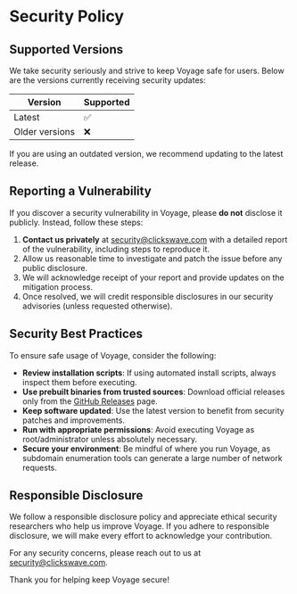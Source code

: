 # Security Policy

## Supported Versions

We take security seriously and strive to keep Voyage safe for users. Below are the versions currently receiving security updates:

| Version | Supported |
|---------|-----------|
| Latest  | ✅ |
| Older versions | ❌ |

If you are using an outdated version, we recommend updating to the latest release.

## Reporting a Vulnerability

If you discover a security vulnerability in Voyage, please **do not** disclose it publicly. Instead, follow these steps:

1. **Contact us privately** at [security@clickswave.com](mailto:security@clickswave.com) with a detailed report of the vulnerability, including steps to reproduce it.
2. Allow us reasonable time to investigate and patch the issue before any public disclosure.
3. We will acknowledge receipt of your report and provide updates on the mitigation process.
4. Once resolved, we will credit responsible disclosures in our security advisories (unless requested otherwise).

## Security Best Practices

To ensure safe usage of Voyage, consider the following:

- **Review installation scripts**: If using automated install scripts, always inspect them before executing.
- **Use prebuilt binaries from trusted sources**: Download official releases only from the [GitHub Releases](https://github.com/clickswave/voyage/releases) page.
- **Keep software updated**: Use the latest version to benefit from security patches and improvements.
- **Run with appropriate permissions**: Avoid executing Voyage as root/administrator unless absolutely necessary.
- **Secure your environment**: Be mindful of where you run Voyage, as subdomain enumeration tools can generate a large number of network requests.

## Responsible Disclosure

We follow a responsible disclosure policy and appreciate ethical security researchers who help us improve Voyage. If you adhere to responsible disclosure, we will make every effort to acknowledge your contribution.

For any security concerns, please reach out to us at [security@clickswave.com](mailto:security@clickswave.com).

Thank you for helping keep Voyage secure!


